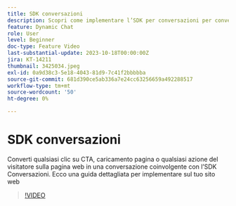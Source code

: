 ```yaml
---
title: SDK conversazioni
description: Scopri come implementare l’SDK per conversazioni per convertire qualsiasi clic CTA in una conversazione coinvolgente.
feature: Dynamic Chat
role: User
level: Beginner
doc-type: Feature Video
last-substantial-update: 2023-10-18T00:00:00Z
jira: KT-14211
thumbnail: 3425034.jpeg
exl-id: 0a9d38c3-5e18-4043-81d9-7c41f2bbbbba
source-git-commit: 681d390ce5ab336a7e24cc63256659a492288517
workflow-type: tm+mt
source-wordcount: '50'
ht-degree: 0%

---
```


# SDK conversazioni

Converti qualsiasi clic su CTA, caricamento pagina o qualsiasi azione del visitatore sulla pagina web in una conversazione coinvolgente con l’SDK Conversazioni. Ecco una guida dettagliata per implementare sul tuo sito web

>[!VIDEO](https://video.tv.adobe.com/v/3448870/?learn=on&captions=ita)
